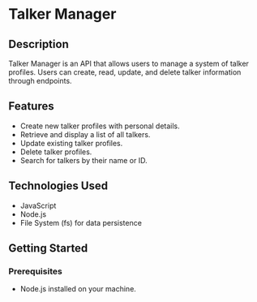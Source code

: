 # Talker Manager

## Description

Talker Manager is an API that allows users to manage a system of talker profiles. Users can create, read, update, and delete talker information through endpoints.

## Features

- Create new talker profiles with personal details.
- Retrieve and display a list of all talkers.
- Update existing talker profiles.
- Delete talker profiles.
- Search for talkers by their name or ID.

## Technologies Used

- JavaScript
- Node.js
- File System (fs) for data persistence

## Getting Started

### Prerequisites

- Node.js installed on your machine.
